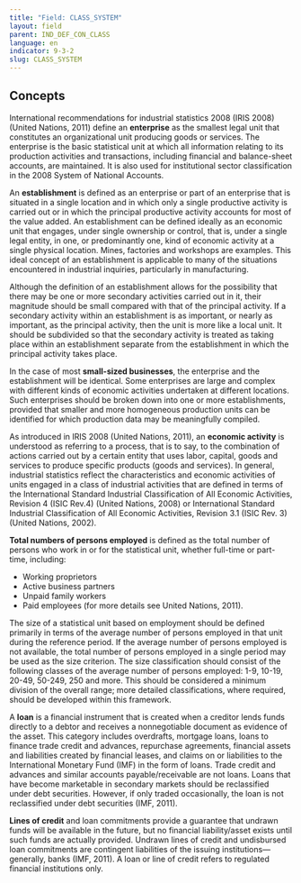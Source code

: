 ```yaml
---
title: "Field: CLASS_SYSTEM"
layout: field
parent: IND_DEF_CON_CLASS
language: en
indicator: 9-3-2
slug: CLASS_SYSTEM
---
```

## Concepts

International recommendations for industrial statistics 2008 (IRIS 2008) (United Nations, 2011) define an **enterprise** as the smallest legal unit that constitutes an organizational unit producing goods or services. The enterprise is the basic statistical unit at which all information relating to its production activities and transactions, including financial and balance-sheet accounts, are maintained. It is also used for institutional sector classification in the 2008 System of National Accounts.

An **establishment** is defined as an enterprise or part of an enterprise that is situated in a single location and in which only a single productive activity is carried out or in which the principal productive activity accounts for most of the value added. An establishment can be defined ideally as an economic unit that engages, under single ownership or control, that is, under a single legal entity, in one, or predominantly one, kind of economic activity at a single physical location. Mines, factories and workshops are examples. This ideal concept of an establishment is applicable to many of the situations encountered in industrial inquiries, particularly in manufacturing.

Although the definition of an establishment allows for the possibility that there may be one or more secondary activities carried out in it, their magnitude should be small compared with that of the principal activity. If a secondary activity within an establishment is as important, or nearly as important, as the principal activity, then the unit is more like a local unit. It should be subdivided so that the secondary activity is treated as taking place within an establishment separate from the establishment in which the principal activity takes place.

In the case of most **small-sized businesses**, the enterprise and the establishment will be identical. Some enterprises are large and complex with different kinds of economic activities undertaken at different locations. Such enterprises should be broken down into one or more establishments, provided that smaller and more homogeneous production units can be identified for which production data may be meaningfully compiled.

As introduced in IRIS 2008 (United Nations, 2011), an **economic activity** is understood as referring to a process, that is to say, to the combination of actions carried out by a certain entity that uses labor, capital, goods and services to produce specific products (goods and services). In general, industrial statistics reflect the characteristics and economic activities of units engaged in a class of industrial activities that are defined in terms of the International Standard Industrial Classification of All Economic Activities, Revision 4 (ISIC Rev.4) (United Nations, 2008) or International Standard Industrial Classification of All Economic Activities, Revision 3.1 (ISIC Rev. 3) (United Nations, 2002).

**Total numbers of persons employed** is defined as the total number of persons who work in or for the statistical unit, whether full-time or part-time, including:

* Working proprietors
* Active business partners
* Unpaid family workers
* Paid employees (for more details see United Nations, 2011).

The size of a statistical unit based on employment should be defined primarily in terms of the average number of persons employed in that unit during the reference period. If the average number of persons employed is not available, the total number of persons employed in a single period may be used as the size criterion. The size classification should consist of the following classes of the average number of persons employed: 1-9, 10-19, 20-49, 50-249, 250 and more. This should be considered a minimum division of the overall range; more detailed classifications, where required, should be developed within this framework.

A **loan** is a financial instrument that is created when a creditor lends funds directly to a debtor and receives a nonnegotiable document as evidence of the asset. This category includes overdrafts, mortgage loans, loans to finance trade credit and advances, repurchase agreements, financial assets and liabilities created by financial leases, and claims on or liabilities to the International Monetary Fund (IMF) in the form of loans. Trade credit and advances and similar accounts payable/receivable are not loans. Loans that have become marketable in secondary markets should be reclassified under debt securities. However, if only traded occasionally, the loan is not reclassified under debt securities (IMF, 2011).

**Lines of credit** and loan commitments provide a guarantee that undrawn funds will be available in the future, but no financial liability/asset exists until such funds are actually provided. Undrawn lines of credit and undisbursed loan commitments are contingent liabilities of the issuing institutions— generally, banks (IMF, 2011). A loan or line of credit refers to regulated financial institutions only.